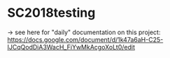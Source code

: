 
# SC2018testing


-> see here for "daily" documentation on this project: https://docs.google.com/document/d/1k47a6aH-C25-IJCqQodDiA3WacH_FiYwMkAcgoXoLt0/edit
